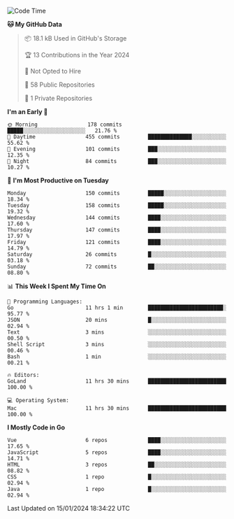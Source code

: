 <!--START_SECTION:waka-->
![Code Time](http://img.shields.io/badge/Code%20Time-962%20hrs%208%20mins-blue)

**🐱 My GitHub Data** 

> 📦 18.1 kB Used in GitHub's Storage 
 > 
> 🏆 13 Contributions in the Year 2024
 > 
> 🚫 Not Opted to Hire
 > 
> 📜 58 Public Repositories 
 > 
> 🔑 1 Private Repositories 
 > 
**I'm an Early 🐤** 

```text
🌞 Morning                178 commits         █████░░░░░░░░░░░░░░░░░░░░   21.76 % 
🌆 Daytime                455 commits         ██████████████░░░░░░░░░░░   55.62 % 
🌃 Evening                101 commits         ███░░░░░░░░░░░░░░░░░░░░░░   12.35 % 
🌙 Night                  84 commits          ███░░░░░░░░░░░░░░░░░░░░░░   10.27 % 
```
📅 **I'm Most Productive on Tuesday** 

```text
Monday                   150 commits         █████░░░░░░░░░░░░░░░░░░░░   18.34 % 
Tuesday                  158 commits         █████░░░░░░░░░░░░░░░░░░░░   19.32 % 
Wednesday                144 commits         ████░░░░░░░░░░░░░░░░░░░░░   17.60 % 
Thursday                 147 commits         ████░░░░░░░░░░░░░░░░░░░░░   17.97 % 
Friday                   121 commits         ████░░░░░░░░░░░░░░░░░░░░░   14.79 % 
Saturday                 26 commits          █░░░░░░░░░░░░░░░░░░░░░░░░   03.18 % 
Sunday                   72 commits          ██░░░░░░░░░░░░░░░░░░░░░░░   08.80 % 
```


📊 **This Week I Spent My Time On** 

```text
💬 Programming Languages: 
Go                       11 hrs 1 min        ████████████████████████░   95.77 % 
JSON                     20 mins             █░░░░░░░░░░░░░░░░░░░░░░░░   02.94 % 
Text                     3 mins              ░░░░░░░░░░░░░░░░░░░░░░░░░   00.50 % 
Shell Script             3 mins              ░░░░░░░░░░░░░░░░░░░░░░░░░   00.46 % 
Bash                     1 min               ░░░░░░░░░░░░░░░░░░░░░░░░░   00.21 % 

🔥 Editors: 
GoLand                   11 hrs 30 mins      █████████████████████████   100.00 % 

💻 Operating System: 
Mac                      11 hrs 30 mins      █████████████████████████   100.00 % 
```

**I Mostly Code in Go** 

```text
Vue                      6 repos             ████░░░░░░░░░░░░░░░░░░░░░   17.65 % 
JavaScript               5 repos             ████░░░░░░░░░░░░░░░░░░░░░   14.71 % 
HTML                     3 repos             ██░░░░░░░░░░░░░░░░░░░░░░░   08.82 % 
CSS                      1 repo              █░░░░░░░░░░░░░░░░░░░░░░░░   02.94 % 
Java                     1 repo              █░░░░░░░░░░░░░░░░░░░░░░░░   02.94 % 
```




 Last Updated on 15/01/2024 18:34:22 UTC
<!--END_SECTION:waka-->
